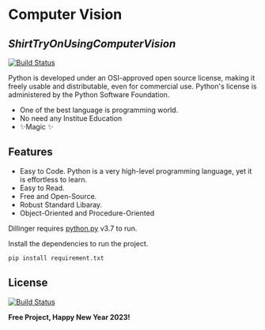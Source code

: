 # Computer Vision
## _ShirtTryOnUsingComputerVision_


[![Build Status](https://www.python.org/static/img/python-logo.png)](https://www.python.org/downloads/release/python-370/)

Python is developed under an OSI-approved open source license, making it freely usable and distributable, even for commercial use. Python's license is administered by the Python Software Foundation.

- One of the best language is programming world.
- No need any Institue Education
- ✨Magic ✨

## Features

- Easy to Code. Python is a very high-level programming language, yet it is effortless to learn.
- Easy to Read.
- Free and Open-Source.
- Robust Standard Libaray.
- Object-Oriented and Procedure-Oriented

Dillinger requires [python.py](https://www.python.org/downloads/release/python-370/) v3.7 to run.

Install the dependencies to run the project.

```sh
pip install requirement.txt
```
## License

[![Build Status](https://usercontent.one/wp/www.computervision.zone/wp-content/uploads/elementor/thumbs/Untitled-design-92-p5rw96ujxjrlzi5xeskcvtyc5ujm89cxy19qjw15vk.png?media=1632743877)](https://www.computervision.zone/courses/shirt-try-on/)

**Free Project, Happy New Year 2023!**